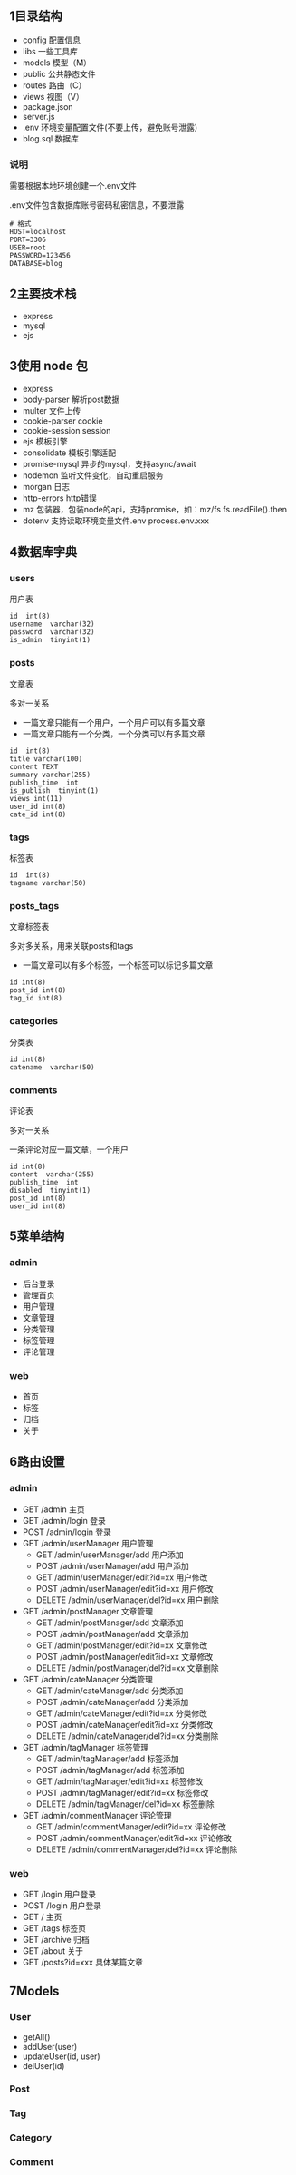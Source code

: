 ## 1目录结构

- config 配置信息
- libs 一些工具库
- models 模型（M）
- public 公共静态文件
- routes 路由（C）
- views 视图（V）
- package.json
- server.js
- .env 环境变量配置文件(不要上传，避免账号泄露)
- blog.sql 数据库

### 说明
需要根据本地环境创建一个.env文件

.env文件包含数据库账号密码私密信息，不要泄露
```
# 格式
HOST=localhost
PORT=3306
USER=root
PASSWORD=123456
DATABASE=blog
```

## 2主要技术栈

- express
- mysql
- ejs

## 3使用 node 包

- express
- body-parser 解析post数据
- multer  文件上传
- cookie-parser cookie
- cookie-session session
- ejs 模板引擎
- consolidate 模板引擎适配
- promise-mysql 异步的mysql，支持async/await
- nodemon 监听文件变化，自动重启服务
- morgan 日志
- http-errors http错误
- mz 包装器，包装node的api，支持promise，如：mz/fs    fs.readFile().then
- dotenv 支持读取环境变量文件.env   process.env.xxx


## 4数据库字典

### users
用户表
```
id  int(8)
username  varchar(32)
password  varchar(32)
is_admin  tinyint(1)
```

### posts
文章表

多对一关系

- 一篇文章只能有一个用户，一个用户可以有多篇文章
- 一篇文章只能有一个分类，一个分类可以有多篇文章

```
id  int(8)
title varchar(100)
content TEXT
summary varchar(255)
publish_time  int
is_publish  tinyint(1)
views int(11)
user_id int(8)
cate_id int(8)
```

### tags
标签表

```
id  int(8)
tagname varchar(50)
```

### posts_tags
文章标签表

多对多关系，用来关联posts和tags

- 一篇文章可以有多个标签，一个标签可以标记多篇文章
```
id int(8)
post_id int(8)
tag_id int(8)
```


### categories
分类表

```
id int(8)
catename  varchar(50)
```

### comments
评论表

多对一关系

一条评论对应一篇文章，一个用户
```
id int(8)
content  varchar(255)
publish_time  int
disabled  tinyint(1)
post_id int(8)
user_id int(8)
```


## 5菜单结构

### admin
- 后台登录
- 管理首页
- 用户管理
- 文章管理
- 分类管理
- 标签管理
- 评论管理

### web
- 首页
- 标签
- 归档
- 关于

## 6路由设置

### admin
- GET /admin  主页
- GET /admin/login  登录
- POST /admin/login  登录
- GET /admin/userManager 用户管理
  - GET /admin/userManager/add  用户添加 
  - POST /admin/userManager/add  用户添加 
  - GET /admin/userManager/edit?id=xx  用户修改
  - POST /admin/userManager/edit?id=xx  用户修改
  - DELETE /admin/userManager/del?id=xx  用户删除
- GET /admin/postManager 文章管理
  - GET /admin/postManager/add  文章添加 
  - POST /admin/postManager/add  文章添加 
  - GET /admin/postManager/edit?id=xx  文章修改
  - POST /admin/postManager/edit?id=xx  文章修改
  - DELETE /admin/postManager/del?id=xx  文章删除
- GET /admin/cateManager 分类管理
  - GET /admin/cateManager/add  分类添加 
  - POST /admin/cateManager/add  分类添加 
  - GET /admin/cateManager/edit?id=xx  分类修改
  - POST /admin/cateManager/edit?id=xx  分类修改
  - DELETE /admin/cateManager/del?id=xx  分类删除
- GET /admin/tagManager 标签管理
  - GET /admin/tagManager/add  标签添加 
  - POST /admin/tagManager/add  标签添加 
  - GET /admin/tagManager/edit?id=xx  标签修改
  - POST /admin/tagManager/edit?id=xx  标签修改
  - DELETE /admin/tagManager/del?id=xx  标签删除
- GET /admin/commentManager 评论管理
  - GET /admin/commentManager/edit?id=xx  评论修改
  - POST /admin/commentManager/edit?id=xx  评论修改
  - DELETE /admin/commentManager/del?id=xx  评论删除

### web
- GET /login  用户登录
- POST /login  用户登录
- GET / 主页
- GET /tags 标签页
- GET /archive 归档
- GET /about 关于
- GET /posts?id=xxx 具体某篇文章



## 7Models

### User
- getAll()
- addUser(user)
- updateUser(id, user)
- delUser(id)

### Post

### Tag

### Category

### Comment